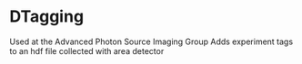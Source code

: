 # DTagging
Used at the Advanced Photon Source Imaging Group
Adds experiment tags to an hdf file collected with area detector
